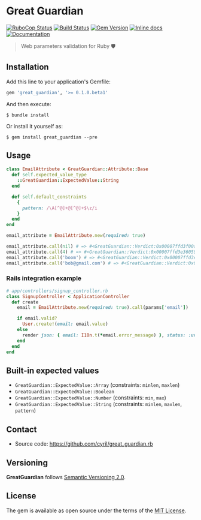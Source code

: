 # Great Guardian

[![RuboCop Status](https://github.com/cyril/great_guardian.rb/workflows/RuboCop/badge.svg)][workflow_rubocop]
[![Build Status](https://api.travis-ci.org/cyril/great_guardian.rb.svg?branch=master)][travis]
[![Gem Version](https://badge.fury.io/rb/great_guardian.svg)][gem]
[![Inline docs](https://inch-ci.org/github/cyril/great_guardian.rb.svg?branch=master)][inchpages]
[![Documentation](http://img.shields.io/:yard-docs-38c800.svg)][rubydoc]

> Web parameters validation for Ruby 🛡️

## Installation

Add this line to your application's Gemfile:

```ruby
gem 'great_guardian', '>= 0.1.0.beta1'
```

And then execute:

    $ bundle install

Or install it yourself as:

    $ gem install great_guardian --pre

## Usage

```ruby
class EmailAttribute < GreatGuardian::Attribute::Base
  def self.expected_value_type
    ::GreatGuardian::ExpectedValue::String
  end

  def self.default_constraints
    {
      pattern: /\A[^@]+@[^@]+$\z/i
    }
  end
end

email_attribute = EmailAttribute.new(required: true)

email_attribute.call(nil) # => #<GreatGuardian::Verdict:0x00007ffd3f00ad40 @attribute_name="email_attribute", @value=nil, @error_message=["attribute.email_attribute.errors.required", {:name=>["attribute.email_attribute.name"], :expected=>nil}], @medium=:body>
email_attribute.call(4) # => #<GreatGuardian::Verdict:0x00007ffd3e360590 @attribute_name="email_attribute", @value=4, @error_message=["attribute.email_attribute.errors.type", {:name=>["attribute.email_attribute.name"], :expected=>["expected_value.string.type"]}], @medium=:body>
email_attribute.call('boom') # => #<GreatGuardian::Verdict:0x00007ffd3e3d8360 @attribute_name="email_attribute", @value="boom", @error_message=["attribute.email_attribute.errors.pattern", {:name=>["attribute.email_attribute.name"], :expected=>/\A[^@]+@[^@]+$\z/i}], @medium=:body>
email_attribute.call('bob@gmail.com') # => #<GreatGuardian::Verdict:0x00007ffd3e3c23d0 @attribute_name="email_attribute", @value="bob@gmail.com", @error_message=nil, @medium=:body>
```

### Rails integration example

```ruby
# app/controllers/signup_controller.rb
class SignupController < ApplicationController
  def create
    email = EmailAttribute.new(required: true).call(params['email'])

    if email.valid?
      User.create!(email: email.value)
    else
      render json: { email: I18n.t(*email.error_message) }, status: :unprocessable_entity
    end
  end
end
```

## Built-in expected values

* `GreatGuardian::ExpectedValue::Array` (constraints: `minlen`, `maxlen`)
* `GreatGuardian::ExpectedValue::Boolean`
* `GreatGuardian::ExpectedValue::Number` (constraints: `min`, `max`)
* `GreatGuardian::ExpectedValue::String` (constraints: `minlen`, `maxlen`, `pattern`)

## Contact

* Source code: https://github.com/cyril/great_guardian.rb

## Versioning

__GreatGuardian__ follows [Semantic Versioning 2.0](https://semver.org/).

## License

The gem is available as open source under the terms of the [MIT License](https://opensource.org/licenses/MIT).

[workflow_rubocop]: https://github.com/cyril/great_guardian.rb/actions?query=workflow%3ARuboCop
[gem]: https://rubygems.org/gems/great_guardian
[travis]: https://travis-ci.org/cyril/great_guardian.rb
[inchpages]: https://inch-ci.org/github/cyril/great_guardian.rb
[rubydoc]: https://rubydoc.info/gems/great_guardian/frames
